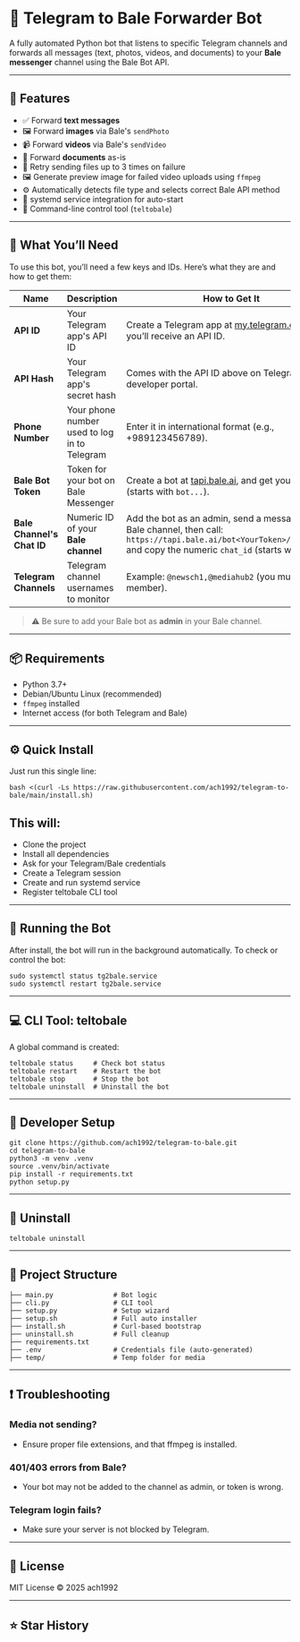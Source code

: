 # 🤖 Telegram to Bale Forwarder Bot

A fully automated Python bot that listens to specific Telegram channels and forwards all messages (text, photos, videos, and documents) to your **Bale messenger** channel using the Bale Bot API.

---

## 🚀 Features

- ✅ Forward **text messages**
- 🖼 Forward **images** via Bale's `sendPhoto`
- 📹 Forward **videos** via Bale's `sendVideo`
- 📄 Forward **documents** as-is
- 🔁 Retry sending files up to 3 times on failure
- 🖼 Generate preview image for failed video uploads using `ffmpeg`
- ⚙️ Automatically detects file type and selects correct Bale API method
- 📡 systemd service integration for auto-start
- 🧰 Command-line control tool (`teltobale`)

---

## 🔑 What You’ll Need

To use this bot, you’ll need a few keys and IDs. Here’s what they are and how to get them:

| Name | Description | How to Get It |
|------|-------------|---------------|
| **API ID** | Your Telegram app's API ID | Create a Telegram app at [my.telegram.org](https://my.telegram.org/auth) and you’ll receive an API ID. |
| **API Hash** | Your Telegram app's secret hash | Comes with the API ID above on Telegram's developer portal. |
| **Phone Number** | Your phone number used to log in to Telegram | Enter it in international format (e.g., +989123456789). |
| **Bale Bot Token** | Token for your bot on Bale Messenger | Create a bot at [tapi.bale.ai](https://tapi.bale.ai), and get your bot token (starts with `bot...`). |
| **Bale Channel's Chat ID** | Numeric ID of your **Bale channel** | Add the bot as an admin, send a message in your Bale channel, then call: `https://tapi.bale.ai/bot<YourToken>/getUpdates` and copy the numeric `chat_id` (starts with `-100`). |
| **Telegram Channels** | Telegram channel usernames to monitor | Example: `@newsch1,@mediahub2` (you must be a member). |

> ⚠️ Be sure to add your Bale bot as **admin** in your Bale channel.

---

## 📦 Requirements

- Python 3.7+
- Debian/Ubuntu Linux (recommended)
- `ffmpeg` installed
- Internet access (for both Telegram and Bale)

---

## ⚙️ Quick Install

Just run this single line:

```
bash <(curl -Ls https://raw.githubusercontent.com/ach1992/telegram-to-bale/main/install.sh)
```

## This will:

- Clone the project
- Install all dependencies
- Ask for your Telegram/Bale credentials
- Create a Telegram session
- Create and run systemd service
- Register teltobale CLI tool

---

## 🔁 Running the Bot

After install, the bot will run in the background automatically.
To check or control the bot:

```
sudo systemctl status tg2bale.service
sudo systemctl restart tg2bale.service
```

---

## 💻 CLI Tool: teltobale
A global command is created:

```
teltobale status     # Check bot status
teltobale restart    # Restart the bot
teltobale stop       # Stop the bot
teltobale uninstall  # Uninstall the bot
```

---

## 🧪 Developer Setup

```
git clone https://github.com/ach1992/telegram-to-bale.git
cd telegram-to-bale
python3 -m venv .venv
source .venv/bin/activate
pip install -r requirements.txt
python setup.py
```

---

## 🧼 Uninstall

```
teltobale uninstall
```

---

## 📁 Project Structure

```
├── main.py               # Bot logic
├── cli.py                # CLI tool
├── setup.py              # Setup wizard
├── setup.sh              # Full auto installer
├── install.sh            # Curl-based bootstrap
├── uninstall.sh          # Full cleanup
├── requirements.txt
├── .env                  # Credentials file (auto-generated)
├── temp/                 # Temp folder for media
```

---

## ❗ Troubleshooting

### Media not sending?
- Ensure proper file extensions, and that ffmpeg is installed.

### 401/403 errors from Bale?
- Your bot may not be added to the channel as admin, or token is wrong.

### Telegram login fails?
- Make sure your server is not blocked by Telegram.

---

## 📃 License

MIT License © 2025 ach1992

---

## ⭐ Star History

